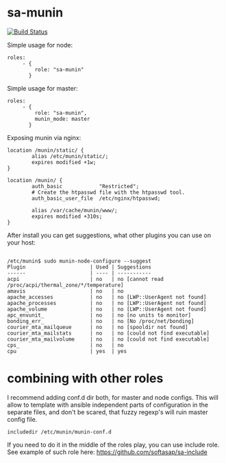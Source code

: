 sa-munin
========

[![Build Status](https://travis-ci.org/softasap/sa-munin.svg?branch=master)](https://travis-ci.org/softasap/sa-munin)


Simple usage for node:

```
roles:
     - {
         role: "sa-munin"
       }

```

Simple usage for master:

```
roles:
     - {
         role: "sa-munin",
         munin_mode: master
       }

```



Exposing munin via nginx:

```
location /munin/static/ {
        alias /etc/munin/static/;
        expires modified +1w;
}

location /munin/ {
        auth_basic            "Restricted";
        # Create the htpasswd file with the htpasswd tool.
        auth_basic_user_file  /etc/nginx/htpasswd;

        alias /var/cache/munin/www/;
        expires modified +310s;
}
```


After install you can get suggestions, what other plugins you can use on your host:

```

/etc/munin$ sudo munin-node-configure --suggest
Plugin                     | Used | Suggestions                            
------                     | ---- | -----------                            
acpi                       | no   | no [cannot read /proc/acpi/thermal_zone/*/temperature]
amavis                     | no   | no                                     
apache_accesses            | no   | no [LWP::UserAgent not found]          
apache_processes           | no   | no [LWP::UserAgent not found]          
apache_volume              | no   | no [LWP::UserAgent not found]          
apc_envunit_               | no   | no [no units to monitor]               
bonding_err_               | no   | no [No /proc/net/bonding]              
courier_mta_mailqueue      | no   | no [spooldir not found]                
courier_mta_mailstats      | no   | no [could not find executable]         
courier_mta_mailvolume     | no   | no [could not find executable]         
cps_                       | no   | no                                     
cpu                        | yes  | yes                                    

```

# combining with other roles

I recommend adding conf.d dir both, for master and node configs.
This will allow to template with ansible independent parts of configuration in the separate files,
and don't be scared, that fuzzy regexp's will ruin master config file.

```
includedir /etc/munin/munin-conf.d
```

If you need to do it in the middle of the roles play, you can use include role.
See example of such role here:  https://github.com/softasap/sa-include
